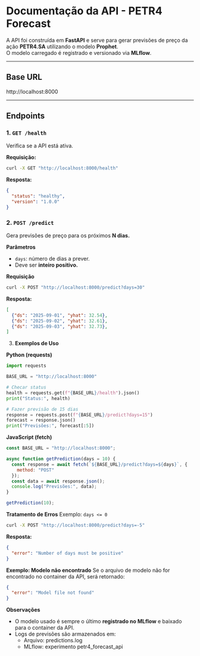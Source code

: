 # Documentação da API - PETR4 Forecast

A API foi construída em **FastAPI** e serve para gerar previsões de preço da ação **PETR4.SA** utilizando o modelo **Prophet**.  
O modelo carregado é registrado e versionado via **MLflow**.

---

## Base URL
http://localhost:8000

---

## Endpoints

### 1. `GET /health`

Verifica se a API está ativa.

**Requisição:**
```bash
curl -X GET "http://localhost:8000/health"
```

**Resposta:**
```json
{
  "status": "healthy",
  "version": "1.0.0"
}
```

### 2. `POST /predict`
Gera previsões de preço para os próximos **N dias.**

**Parâmetros**

- `days`: número de dias a prever.
- Deve ser **inteiro positivo.**

**Requisição**
```bash
curl -X POST "http://localhost:8000/predict?days=30"
```

**Resposta:**
```json
[
  {"ds": "2025-09-01", "yhat": 32.54},
  {"ds": "2025-09-02", "yhat": 32.61},
  {"ds": "2025-09-03", "yhat": 32.73},
]
```

3. **Exemplos de Uso**

**Python (requests)**
```python
import requests

BASE_URL = "http://localhost:8000"

# Checar status
health = requests.get(f"{BASE_URL}/health").json()
print("Status:", health)

# Fazer previsão de 15 dias
response = requests.post(f"{BASE_URL}/predict?days=15")
forecast = response.json()
print("Previsões:", forecast[:5])
```

**JavaScript (fetch)**
```javascript
const BASE_URL = "http://localhost:8000";

async function getPrediction(days = 10) {
  const response = await fetch(`${BASE_URL}/predict?days=${days}`, {
    method: "POST"
  });
  const data = await response.json();
  console.log("Previsões:", data);
}

getPrediction(10);
```

**Tratamento de Erros**
Exemplo: `days <= 0`

```bash
curl -X POST "http://localhost:8000/predict?days=-5"
```

**Resposta:**
```json
{
  "error": "Number of days must be positive"
}
```

**Exemplo: Modelo não encontrado**
Se o arquivo de modelo não for encontrado no container da API, será retornado:
```json
{
  "error": "Model file not found"
}
```

**Observações**
- O modelo usado é sempre o último **registrado no MLflow** e baixado para o container da API.
- Logs de previsões são armazenados em:
  - Arquivo: predictions.log
  - MLflow: experimento petr4_forecast_api